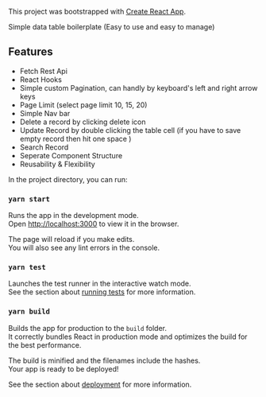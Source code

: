 This project was bootstrapped with [Create React App](https://github.com/facebook/create-react-app).

Simple data table boilerplate (Easy to use and easy to manage)

## Features

- Fetch Rest Api
- React Hooks
- Simple custom Pagination, can handly by keyboard's left and right arrow keys
- Page Limit (select page limit 10, 15, 20)
- Simple Nav bar
- Delete a record by clicking delete icon
- Update Record by double clicking the table cell (if you have to save empty record then hit one space )
- Search Record
- Seperate Component Structure
- Reusability & Flexibility

In the project directory, you can run:

### `yarn start`

Runs the app in the development mode.<br />
Open [http://localhost:3000](http://localhost:3000) to view it in the browser.

The page will reload if you make edits.<br />
You will also see any lint errors in the console.

### `yarn test`

Launches the test runner in the interactive watch mode.<br />
See the section about [running tests](https://facebook.github.io/create-react-app/docs/running-tests) for more information.

### `yarn build`

Builds the app for production to the `build` folder.<br />
It correctly bundles React in production mode and optimizes the build for the best performance.

The build is minified and the filenames include the hashes.<br />
Your app is ready to be deployed!

See the section about [deployment](https://facebook.github.io/create-react-app/docs/deployment) for more information.

